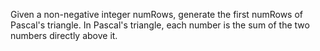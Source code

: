 Given a non-negative integer numRows, generate the first numRows of Pascal's triangle.
In Pascal's triangle, each number is the sum of the two numbers directly above it.